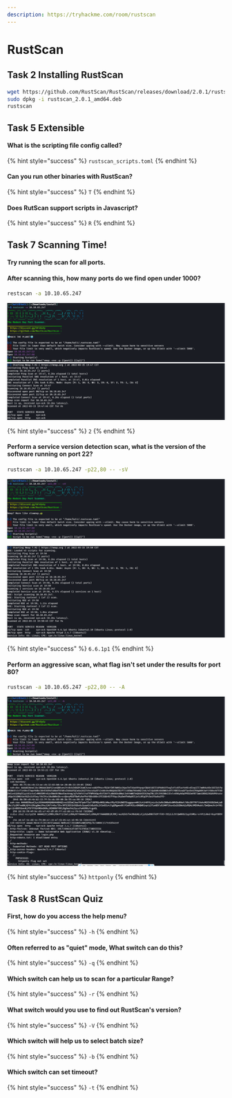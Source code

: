 ```yaml
---
description: https://tryhackme.com/room/rustscan
---
```


# RustScan

## Task 2 Installing RustScan

```bash
wget https://github.com/RustScan/RustScan/releases/download/2.0.1/rustscan_2.0.1_amd64.deb
sudo dpkg -i rustscan_2.0.1_amd64.deb
rustscan
```

## Task 5 Extensible

#### What is the scripting file config called?

{% hint style="success" %}
`rustscan_scripts.toml`
{% endhint %}

#### Can you run other binaries with RustScan?

{% hint style="success" %}
`T`
{% endhint %}

#### Does RutScan support scripts in Javascript?

{% hint style="success" %}
`R`
{% endhint %}

## Task 7 Scanning Time!

#### Try running the scan for all ports.

#### After scanning this, how many ports do we find open under 1000?

```bash
restscan -a 10.10.65.247
```

![](<../../.gitbook/assets/Screenshot from 2022-03-15 19-49-00.png>) ![](<../../.gitbook/assets/Screenshot from 2022-03-15 19-49-18.png>)

{% hint style="success" %}
`2`
{% endhint %}

#### Perform a service version detection scan, what is the version of the software running on port 22?

```bash
rustscan -a 10.10.65.247 -p22,80 -- -sV
```

![](<../../.gitbook/assets/Screenshot from 2022-03-15 19-51-31.png>)

![](<../../.gitbook/assets/Screenshot from 2022-03-15 19-51-45.png>)

{% hint style="success" %}
`6.6.1p1`
{% endhint %}

#### Perform an aggressive scan, what flag isn't set under the results for port 80?

```bash
rustscan -a 10.10.65.247 -p22,80 -- -A
```

![](<../../.gitbook/assets/Screenshot from 2022-03-15 19-56-16.png>)

![](<../../.gitbook/assets/Screenshot from 2022-03-15 19-55-55.png>)

{% hint style="success" %}
`httponly`
{% endhint %}

## Task 8 RustScan Quiz

#### First, how do you access the help menu?

{% hint style="success" %}
`-h`
{% endhint %}

#### Often referred to as "quiet" mode, What switch can do this?

{% hint style="success" %}
`-q`
{% endhint %}

#### Which switch can help us to scan for a particular Range?

{% hint style="success" %}
`-r`
{% endhint %}

#### What switch would you use to find out RustScan's version?

{% hint style="success" %}
`-V`
{% endhint %}

#### Which switch will help us to select batch size?

{% hint style="success" %}
`-b`
{% endhint %}

#### Which switch can set timeout?

{% hint style="success" %}
`-t`
{% endhint %}
